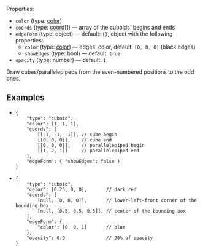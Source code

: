 Properties:
- `color` (type: [color](documentation/types/color))
- `coords` (type: [coord[]](documentation/types/coord)) — array of the cuboids' begins and ends
- `edgeForm` (type: object) — default: `{}`, object with the following properties:
  - `color` (type: [color](documentation/types/color)) — edges' color, default: `[0, 0, 0]` (black edges)
  - `showEdges` (type: bool) — default: `true`
- `opacity` (type: number) — default: `1`

Draw cubes/parallelepipeds from the even-numbered positions to the odd ones.

## Examples
- ```jsonc
  {
      "type": "cuboid",
      "color": [1, 1, 1],
      "coords": [
          [[-1, -1, -1]], // cube begin
          [[0, 0, 0]],    // cube end
          [[0, 0, 0]],    // parallelepiped begin
          [[1, 2, 1]]     // parallelepiped end
      ],
      "edgeForm": { "showEdges": false }
  }
  ```
  <div class='center' id='graphics-container-1'></div>
  <script>
  	drawGraphics3d(
  		document.getElementById('graphics-container-1'),
  		{
  			elements: [
  				{
  					type: 'cuboid',
  					color: [1, 1, 1],
  					coords: [
  						[[-1, -1, -1]], // cube begin
  						[[0, 0, 0]],    // cube end
  						[[0, 0, 0]],    // parallelepiped begin
  						[[1, 2, 1]]     // parallelepiped end
  					],
  					edgeForm: { showEdges: false }
  				}
  			],
  			lighting: [
  				{
  					type: 'directional',
  					color: [1, 1, 1],
  					coords: [[1, 1, 1]]
  				}
  			],
  			viewpoint: [2, -4, 4]
  		}
  	);
  </script>
- ```jsonc
  {
      "type": "cuboid",
      "color": [0.25, 0, 0],       // dark red
      "coords": [
          [null, [0, 0, 0]],       // lower-left-front corner of the bounding box
          [null, [0.5, 0.5, 0.5]], // center of the bounding box
      ],
      "edgeForm": {
          "color": [0, 0, 1]       // blue
      },
      "opacity": 0.9               // 90% of opacity
  }
  ```
  <div class='center' id='graphics-container'></div>
  <script>
  	drawGraphics3d(
  		document.getElementById('graphics-container'),
  		{
  			elements: [
  				{
  					type: 'cuboid',
  					color: [0.25, 0, 0], // dark red
  					coords: [
  						[null, [0, 0, 0]], // lower-left-front corner of the bounding box
  						[null, [0.5, 0.5, 0.5]], // center of the bounding box
  					],
  					edgeForm: {
  						color: [0, 0, 1] // blue
  					},
  					opacity: 0.9 // 90% of opacity
  				}
  			],
  			lighting: [
  				{
  					type: 'directional',
  					color: [1, 1, 1],
  					coords: [[1, 1, 1]]
  				}
  			],
  			viewpoint: [2, -4, 4]
  		}
  	);
  </script>
